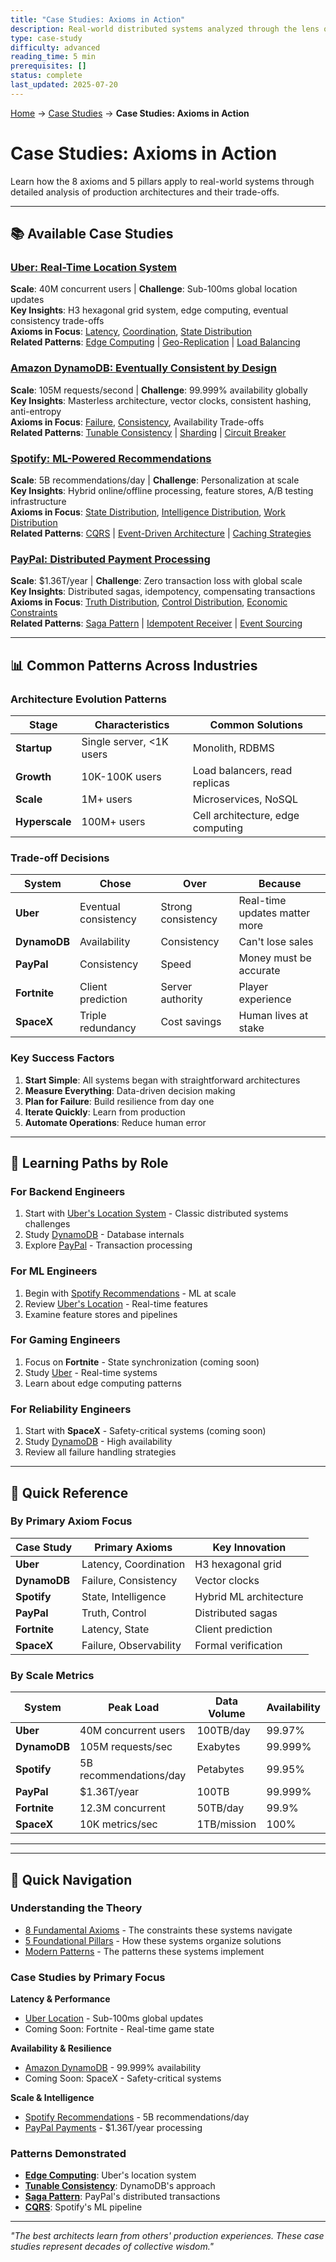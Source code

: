 ```yaml
---
title: "Case Studies: Axioms in Action"
description: Real-world distributed systems analyzed through the lens of axioms and pillars
type: case-study
difficulty: advanced
reading_time: 5 min
prerequisites: []
status: complete
last_updated: 2025-07-20
---
```


<!-- Navigation -->
[Home](../index.md) → [Case Studies](index.md) → **Case Studies: Axioms in Action**

# Case Studies: Axioms in Action

Learn how the 8 axioms and 5 pillars apply to real-world systems through detailed analysis of production architectures and their trade-offs.

---

## 📚 Available Case Studies

### [Uber: Real-Time Location System](uber-location.md)
**Scale**: 40M concurrent users | **Challenge**: Sub-100ms global location updates  
**Key Insights**: H3 hexagonal grid system, edge computing, eventual consistency trade-offs  
**Axioms in Focus**: [Latency](../part1-axioms/axiom1-latency/index.md), [Coordination](../part1-axioms/axiom5-coordination/index.md), [State Distribution](../part2-pillars/state/index.md)  
**Related Patterns**: [Edge Computing](../patterns/edge-computing.md) | [Geo-Replication](../patterns/geo-replication.md) | [Load Balancing](../patterns/load-balancing.md)

### [Amazon DynamoDB: Eventually Consistent by Design](amazon-dynamo.md)
**Scale**: 105M requests/second | **Challenge**: 99.999% availability globally  
**Key Insights**: Masterless architecture, vector clocks, consistent hashing, anti-entropy  
**Axioms in Focus**: [Failure](../part1-axioms/axiom3-failure/index.md), [Consistency](../part1-axioms/axiom4-concurrency/index.md), Availability Trade-offs  
**Related Patterns**: [Tunable Consistency](../patterns/tunable-consistency.md) | [Sharding](../patterns/sharding.md) | [Circuit Breaker](../patterns/circuit-breaker.md)

### [Spotify: ML-Powered Recommendations](spotify-recommendations.md)
**Scale**: 5B recommendations/day | **Challenge**: Personalization at scale  
**Key Insights**: Hybrid online/offline processing, feature stores, A/B testing infrastructure  
**Axioms in Focus**: [State Distribution](../part2-pillars/state/index.md), [Intelligence Distribution](../part2-pillars/intelligence/index.md), [Work Distribution](../part2-pillars/work/index.md)  
**Related Patterns**: [CQRS](../patterns/cqrs.md) | [Event-Driven Architecture](../patterns/event-driven.md) | [Caching Strategies](../patterns/caching-strategies.md)

### [PayPal: Distributed Payment Processing](paypal-payments.md)
**Scale**: $1.36T/year | **Challenge**: Zero transaction loss with global scale  
**Key Insights**: Distributed sagas, idempotency, compensating transactions  
**Axioms in Focus**: [Truth Distribution](../part2-pillars/truth/index.md), [Control Distribution](../part2-pillars/control/index.md), [Economic Constraints](../part1-axioms/axiom8-economics/index.md)  
**Related Patterns**: [Saga Pattern](../patterns/saga.md) | [Idempotent Receiver](../patterns/idempotent-receiver.md) | [Event Sourcing](../patterns/event-sourcing.md)

---

## 📊 Common Patterns Across Industries

### Architecture Evolution Patterns

| Stage | Characteristics | Common Solutions |
|-------|----------------|------------------|
| **Startup** | Single server, <1K users | Monolith, RDBMS |
| **Growth** | 10K-100K users | Load balancers, read replicas |
| **Scale** | 1M+ users | Microservices, NoSQL |
| **Hyperscale** | 100M+ users | Cell architecture, edge computing |

### Trade-off Decisions

| System | Chose | Over | Because |
|--------|-------|------|---------|
| **Uber** | Eventual consistency | Strong consistency | Real-time updates matter more |
| **DynamoDB** | Availability | Consistency | Can't lose sales |
| **PayPal** | Consistency | Speed | Money must be accurate |
| **Fortnite** | Client prediction | Server authority | Player experience |
| **SpaceX** | Triple redundancy | Cost savings | Human lives at stake |

### Key Success Factors

1. **Start Simple**: All systems began with straightforward architectures
2. **Measure Everything**: Data-driven decision making
3. **Plan for Failure**: Build resilience from day one
4. **Iterate Quickly**: Learn from production
5. **Automate Operations**: Reduce human error

---

## 🎯 Learning Paths by Role

### For Backend Engineers
1. Start with [Uber's Location System](uber-location.md) - Classic distributed systems challenges
2. Study [DynamoDB](amazon-dynamo.md) - Database internals
3. Explore [PayPal](paypal-payments.md) - Transaction processing

### For ML Engineers
1. Begin with [Spotify Recommendations](spotify-recommendations.md) - ML at scale
2. Review [Uber's Location](uber-location.md) - Real-time features
3. Examine feature stores and pipelines

### For Gaming Engineers
1. Focus on **Fortnite** - State synchronization (coming soon)
2. Study [Uber](uber-location.md) - Real-time systems
3. Learn about edge computing patterns

### For Reliability Engineers
1. Start with **SpaceX** - Safety-critical systems (coming soon)
2. Study [DynamoDB](amazon-dynamo.md) - High availability
3. Review all failure handling strategies

---

## 🔗 Quick Reference

### By Primary Axiom Focus

| Case Study | Primary Axioms | Key Innovation |
|------------|---------------|----------------|
| **Uber** | Latency, Coordination | H3 hexagonal grid |
| **DynamoDB** | Failure, Consistency | Vector clocks |
| **Spotify** | State, Intelligence | Hybrid ML architecture |
| **PayPal** | Truth, Control | Distributed sagas |
| **Fortnite** | Latency, State | Client prediction |
| **SpaceX** | Failure, Observability | Formal verification |

### By Scale Metrics

| System | Peak Load | Data Volume | Availability |
|--------|-----------|-------------|--------------|
| **Uber** | 40M concurrent users | 100TB/day | 99.97% |
| **DynamoDB** | 105M requests/sec | Exabytes | 99.999% |
| **Spotify** | 5B recommendations/day | Petabytes | 99.95% |
| **PayPal** | $1.36T/year | 100TB | 99.999% |
| **Fortnite** | 12.3M concurrent | 50TB/day | 99.9% |
| **SpaceX** | 10K metrics/sec | 1TB/mission | 100% |

---

---

## 🔗 Quick Navigation

### Understanding the Theory
- [8 Fundamental Axioms](../part1-axioms/index.md) - The constraints these systems navigate
- [5 Foundational Pillars](../part2-pillars/index.md) - How these systems organize solutions
- [Modern Patterns](../patterns/index.md) - The patterns these systems implement

### Case Studies by Primary Focus
**Latency & Performance**
- [Uber Location](uber-location.md) - Sub-100ms global updates
- Coming Soon: Fortnite - Real-time game state

**Availability & Resilience**
- [Amazon DynamoDB](amazon-dynamo.md) - 99.999% availability
- Coming Soon: SpaceX - Safety-critical systems

**Scale & Intelligence**
- [Spotify Recommendations](spotify-recommendations.md) - 5B recommendations/day
- [PayPal Payments](paypal-payments.md) - $1.36T/year processing

### Patterns Demonstrated
- **[Edge Computing](../patterns/edge-computing.md)**: Uber's location system
- **[Tunable Consistency](../patterns/tunable-consistency.md)**: DynamoDB's approach
- **[Saga Pattern](../patterns/saga.md)**: PayPal's distributed transactions
- **[CQRS](../patterns/cqrs.md)**: Spotify's ML pipeline

---

*"The best architects learn from others' production experiences. These case studies represent decades of collective wisdom."*
